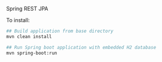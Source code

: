 Spring REST JPA

To install:
```bash
## Build application from base directory
mvn clean install

## Run Spring boot application with embedded H2 database
mvn spring-boot:run
```
